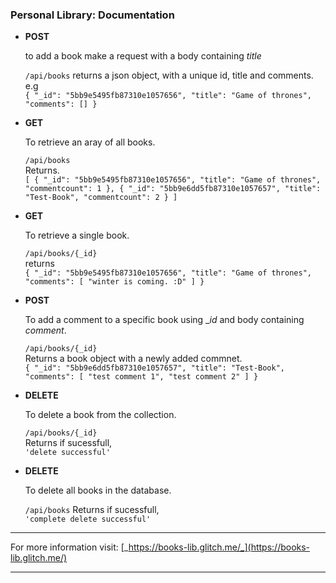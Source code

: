 ### Personal Library: Documentation

*   **POST**  

    to add a book make a request with a body containing _title_

    `/api/books` returns a json object, with a unique id, title and comments. e.g  
`{ "_id": "5bb9e5495fb87310e1057656", "title": "Game of thrones", "comments": [] }`

*   **GET**

    To retrieve an aray of all books.

    `/api/books`  
Returns.  
`[ { "_id": "5bb9e5495fb87310e1057656", "title": "Game of thrones", "commentcount": 1 }, { "_id": "5bb9e6dd5fb87310e1057657", "title": "Test-Book", "commentcount": 2 } ]`  

*   **GET**

    To retrieve a single book.

    `/api/books/{_id}`  
returns  
`{ "_id": "5bb9e5495fb87310e1057656", "title": "Game of thrones", "comments": [ "winter is coming. :D" ] }` 

*   **POST**

    To add a comment to a specific book using __id_ and body containing _comment_.

    `/api/books/{_id}`  
Returns a book object with a newly added commnet.  
 `{ "_id": "5bb9e6dd5fb87310e1057657", "title": "Test-Book", "comments": [ "test comment 1", "test comment 2" ] }`  

*   **DELETE**

    To delete a book from the collection.

    `/api/books/{_id}`  
Returns if sucessfull,  
`'delete successful'` 

*   **DELETE**

    To delete all books in the database.

    `/api/books` 
 Returns if sucessfull,  
`'complete delete successful'`

---

For more information visit: [_https://books-lib.glitch.me/_](https://books-lib.glitch.me/)

* * *

